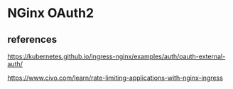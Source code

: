 # NGinx OAuth2

## references

https://kubernetes.github.io/ingress-nginx/examples/auth/oauth-external-auth/

https://www.civo.com/learn/rate-limiting-applications-with-nginx-ingress